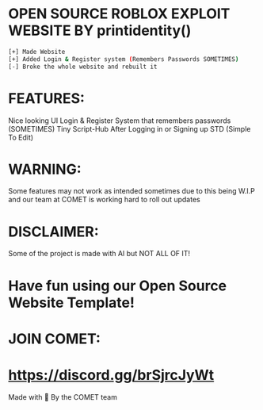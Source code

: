 # OPEN SOURCE ROBLOX EXPLOIT WEBSITE BY printidentity()

```sh
[+] Made Website
[+] Added Login & Register system (Remembers Passwords SOMETIMES)
[-] Broke the whole website and rebuilt it 
```

# FEATURES:

Nice looking UI
Login & Register System that remembers passwords (SOMETIMES)
Tiny Script-Hub After Logging in or Signing up
STD (Simple To Edit)

# WARNING:
Some features may not work as intended sometimes due to this being W.I.P and our team at COMET is working hard to roll out updates

# DISCLAIMER:
Some of the project is made with AI but NOT ALL OF IT!

# Have fun using our Open Source Website Template!

# JOIN COMET:
# https://discord.gg/brSjrcJyWt

Made with 💖 By the COMET team
